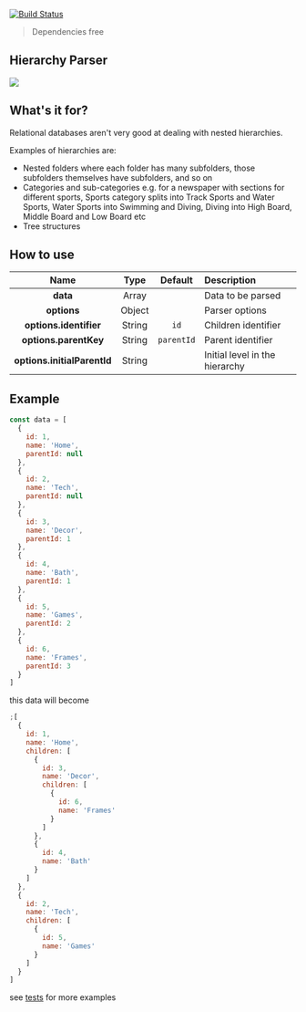 [![Build Status](https://travis-ci.org/riqra/hierarchy-parser.svg?branch=master)](https://travis-ci.org/riqra/hierarchy-parser)

> Dependencies free

## Hierarchy Parser

![](https://res.cloudinary.com/riqra/image/upload/v1513825837/github/hierarchy-parser.svg)

## What's it for?

Relational databases aren't very good at dealing with nested hierarchies.

Examples of hierarchies are:

* Nested folders where each folder has many subfolders, those subfolders themselves have subfolders, and so on
* Categories and sub-categories e.g. for a newspaper with sections for different sports, Sports category splits into Track Sports and Water Sports, Water Sports into Swimming and Diving, Diving into High Board, Middle Board and Low Board etc
* Tree structures

## How to use

|            Name             |  Type  |  Default   | Description                    |
| :-------------------------: | :----: | :--------: | :----------------------------- |
|          **data**           | Array  |            | Data to be parsed              |
|         **options**         | Object |            | Parser options                 |
|   **options.identifier**    | String |    `id`    | Children identifier            |
|    **options.parentKey**    | String | `parentId` | Parent identifier              |
| **options.initialParentId** | String |            | Initial level in the hierarchy |

## Example

```js
const data = [
  {
    id: 1,
    name: 'Home',
    parentId: null
  },
  {
    id: 2,
    name: 'Tech',
    parentId: null
  },
  {
    id: 3,
    name: 'Decor',
    parentId: 1
  },
  {
    id: 4,
    name: 'Bath',
    parentId: 1
  },
  {
    id: 5,
    name: 'Games',
    parentId: 2
  },
  {
    id: 6,
    name: 'Frames',
    parentId: 3
  }
]
```

this data will become

```js
;[
  {
    id: 1,
    name: 'Home',
    children: [
      {
        id: 3,
        name: 'Decor',
        children: [
          {
            id: 6,
            name: 'Frames'
          }
        ]
      },
      {
        id: 4,
        name: 'Bath'
      }
    ]
  },
  {
    id: 2,
    name: 'Tech',
    children: [
      {
        id: 5,
        name: 'Games'
      }
    ]
  }
]
```

see [tests](https://github.com/riqra/hierarchy-parser/tree/master/__tests__) for more examples
